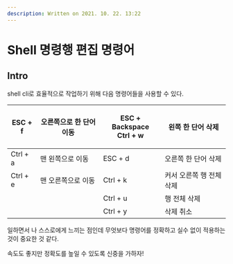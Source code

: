 ```yaml
---
description: Written on 2021. 10. 22. 13:22
---
```


# Shell 명령행 편집 명령어

## Intro

shell cli로 효율적으로 작업하기 위해 다음 명령어들을 사용할 수 있다.&#x20;

| ESC + f  | 오른쪽으로 한 단어 이동 | <p>ESC + Backspace<br>Ctrl + w</p> | 왼쪽 한 단어 삭제     |
| -------- | ------------- | ---------------------------------- | -------------- |
| Ctrl + a | 맨 왼쪽으로 이동     | ESC + d                            | 오른쪽 한 단어 삭제    |
| Ctrl + e | 맨 오른쪽으로 이동    | Ctrl + k                           | 커서 오른쪽 행 전체 삭제 |
|          |               | Ctrl + u                           | 행 전체 삭제        |
|          |               | Ctrl + y                           | 삭제 취소          |

일하면서 나 스스로에게 느끼는 점인데 무엇보다 명령어를 정확하고 실수 없이 적용하는 것이 중요한 것 같다.

속도도 좋지만 정확도를 높일 수 있도록 신중을 가하자!&#x20;

